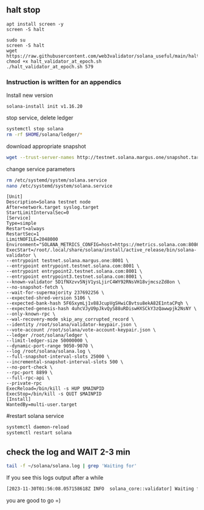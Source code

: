 ## halt stop 
```
apt install screen -y
screen -S halt
```
```
sudo su
screen -S halt
wget https://raw.githubusercontent.com/web3validator/solana_useful/main/halt_validator_at_epoch.sh
chmod +x halt_validator_at_epoch.sh
./halt_validator_at_epoch.sh 579
```

### Instruction is written for an appendics

 Install new version
```
solana-install init v1.16.20
```
stop service, delete ledger
```bash
systemctl stop solana
rm -rf $HOME/solana/ledger/*
```
download appropriate snapshot
```bash
wget --trust-server-names http://testnet.solana.margus.one/snapshot.tar.bz2 -P $HOME/solana/ledger/
```
change service parameters
```bash
rm /etc/systemd/system/solana.service
nano /etc/systemd/system/solana.service
```
```
[Unit]
Description=Solana testnet node
After=network.target syslog.target
StartLimitIntervalSec=0
[Service]
Type=simple
Restart=always
RestartSec=1
LimitNOFILE=2048000
Environment="SOLANA_METRICS_CONFIG=host=https://metrics.solana.com:8086,db=tds,u=testnet_write,p=c4fa841aa918bf8274e3e2a44d77568d9861b3ea"
ExecStart=/root/.local/share/solana/install/active_release/bin/solana-validator \
--entrypoint testnet.solana.margus.one:8001 \
--entrypoint entrypoint.testnet.solana.com:8001 \
--entrypoint entrypoint2.testnet.solana.com:8001 \
--entrypoint entrypoint3.testnet.solana.com:8001 \
--known-validator 5D1fNXzvv5NjV1ysLjirC4WY92RNsVH18vjmcszZd8on \
--no-snapshot-fetch \
--wait-for-supermajority 237692256 \
--expected-shred-version 5106 \
--expected-bank-hash 5F6SxymLj1v88JcupVgSHwiCBvtsu8ekA82E1ntaCPqh \
--expected-genesis-hash 4uhcVJyU9pJkvQyS88uRDiswHXSCkY3zQawwpjk2NsNY \
--only-known-rpc \
--wal-recovery-mode skip_any_corrupted_record \
--identity /root/solana/validator-keypair.json \
--vote-account /root/solana/vote-account-keypair.json \
--ledger /root/solana/ledger \
--limit-ledger-size 50000000 \
--dynamic-port-range 9050-9070 \
--log /root/solana/solana.log \
--full-snapshot-interval-slots 25000 \
--incremental-snapshot-interval-slots 500 \
--no-port-check \
--rpc-port 8899 \
--full-rpc-api \
--private-rpc
ExecReload=/bin/kill -s HUP $MAINPID
ExecStop=/bin/kill -s QUIT $MAINPID
[Install]
WantedBy=multi-user.target
```
#restart solana service

```bash
systemctl daemon-reload
systemctl restart solana
```
## check the log and WAIT 2-3 min
```bash
tail -f ~/solana/solana.log | grep 'Waiting for'
```

If you see this logs output after a while
```bash
[2023-11-30T01:56:08.057158618Z INFO  solana_core::validator] Waiting for 80% of activated stake at slot 237692256 to be in gossip...
```
you are good to go =)
